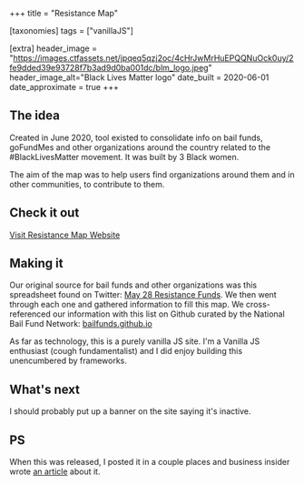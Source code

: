 +++
title = "Resistance Map"

[taxonomies]
tags = ["vanillaJS"]

[extra]
header_image = "https://images.ctfassets.net/jpqeq5qzj2oc/4cHrJwMrHuEPQQNuOck0uy/2fe9dded39e93728f7b3ad9d0ba001dc/blm_logo.jpeg"
header_image_alt="Black Lives Matter logo"
date_built = 2020-06-01
date_approximate = true
+++

## The idea
Created in June 2020, tool existed to consolidate info on bail funds, goFundMes and other organizations around the country related to the #BlackLivesMatter movement. It was built by 3 Black women.

The aim of the map was to help users find organizations around them and in other communities, to contribute to them.

## Check it out
[Visit Resistance Map Website](https://www.resistancemap.com/)


## Making it
Our original source for bail funds and other organizations was this spreadsheet found on Twitter: [May 28 Resistance Funds](https://docs.google.com/spreadsheets/d/1ZIvDZpHqvNZkf8dGFXVjfk-Wq0Y9FTG410NJbH_8K8M/htmlview). We then went through each one and gathered information to fill this map. We cross-referenced our information with this list on Github curated by the National Bail Fund Network: [bailfunds.github.io](https://github.com/bailfunds/bailfunds.github.io/tree/master/_data/regions)

As far as technology, this is a purely vanilla JS site. I'm a Vanilla JS enthusiast (cough fundamentalist) and I did enjoy building this unencumbered by frameworks. 

## What's next
I should probably put up a banner on the site saying it's inactive. 

## PS
When this was released, I posted it in a couple places and business insider wrote [an article](/blog/feature-business-insider-resistance-map/) about it. 